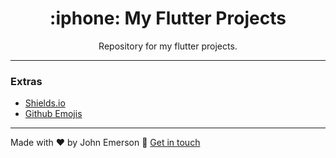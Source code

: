 <h1 align="center">:iphone: My Flutter Projects</h1>
<p align="center">Repository for my flutter projects.</p>

---

### Extras
- [Shields.io](https://shields.io/)
- [Github Emojis](https://gist.github.com/rxaviers/7360908)

---

Made with ♥ by John Emerson :wave: [Get in touch](https://johnemerson1406.github.io/linktree)
